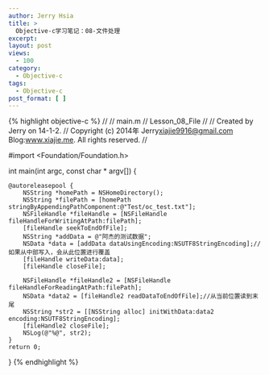 ```yaml
---
author: Jerry Hsia
title: >
  Objective-c学习笔记：08-文件处理
excerpt:
layout: post
views:
  - 100
category:
  - Objective-c
tags:
  - Objective-c
post_format: [ ]
---
```

{% highlight objective-c %}
//
//  main.m
//  Lesson_08_File
//
//  Created by Jerry on 14-1-2.
//  Copyright (c) 2014年 Jerry<xiajie9916@gmail.com> Blog:www.xiajie.me. All rights reserved.
//

#import <Foundation/Foundation.h>

int main(int argc, const char * argv[])
{

    @autoreleasepool {
        NSString *homePath = NSHomeDirectory();
        NSString *filePath = [homePath stringByAppendingPathComponent:@"Test/oc_test.txt"];
        NSFileHandle *fileHandle = [NSFileHandle fileHandleForWritingAtPath:filePath];
        [fileHandle seekToEndOfFile];
        NSString *addData = @"阿杰的测试数据";
        NSData *data = [addData dataUsingEncoding:NSUTF8StringEncoding];//如果从中部写入，会从此位置进行覆盖
        [fileHandle writeData:data];
        [fileHandle closeFile];

        NSFileHandle *fileHandle2 = [NSFileHandle fileHandleForReadingAtPath:filePath];
        NSData *data2 = [fileHandle2 readDataToEndOfFile];//从当前位置读到末尾
        NSString *str2 = [[NSString alloc] initWithData:data2 encoding:NSUTF8StringEncoding];
        [fileHandle2 closeFile];
        NSLog(@"%@", str2);
    }
    return 0;
}
{% endhighlight %}
